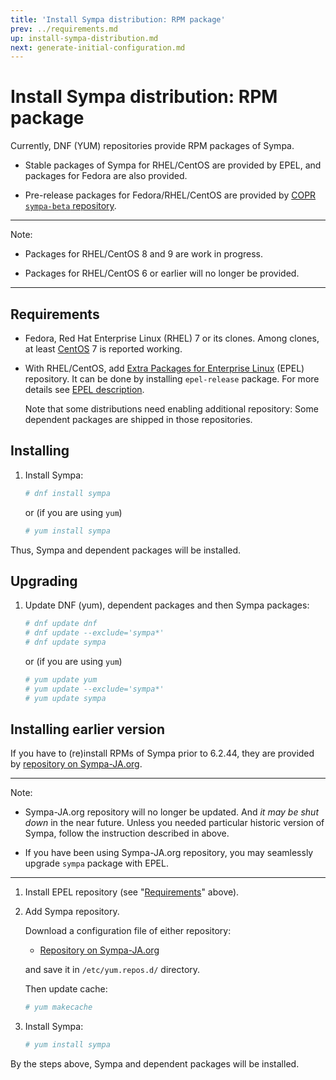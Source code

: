 ```yaml
---
title: 'Install Sympa distribution: RPM package'
prev: ../requirements.md
up: install-sympa-distribution.md
next: generate-initial-configuration.md
---
```


Install Sympa distribution: RPM package
=======================================

Currently, DNF (YUM) repositories provide RPM packages of Sympa.

  * Stable packages of Sympa for RHEL/CentOS are provided by EPEL, and packages for Fedora are also provided.

  * Pre-release packages for Fedora/RHEL/CentOS are provided by
    [COPR ``sympa-beta`` repository](https://copr.fedorainfracloud.org/coprs/xavierb/sympa-beta/).

----
Note:

  * Packages for RHEL/CentOS 8 and 9 are work in progress.

  * Packages for RHEL/CentOS 6 or earlier will no longer be provided.

----

Requirements
------------

  * Fedora, Red Hat Enterprise Linux (RHEL) 7 or its clones.
    Among clones, at least [CentOS](https://www.centos.org/download/) 7
    is reported working.

  * With RHEL/CentOS, add
    [Extra Packages for Enterprise Linux](https://docs.fedoraproject.org/en-US/epel/)
    (EPEL) repository.  It can be done by installing ``epel-release``
    package.  For more details see
    [EPEL description](https://docs.fedoraproject.org/en-US/epel/#_quickstart).
    
    Note that some distributions need enabling additional repository:
    Some dependent packages are shipped in those repositories.

Installing
----------

  1. Install Sympa:
     ```bash
     # dnf install sympa
     ```
     or (if you are using `yum`)
     ```bash
     # yum install sympa
     ```

Thus, Sympa and dependent packages will be installed.

Upgrading
---------

  1. Update DNF (yum), dependent packages and then Sympa packages:
     ```bash
     # dnf update dnf
     # dnf update --exclude='sympa*'
     # dnf update sympa
     ```
     or (if you are using `yum`)
     ```bash
     # yum update yum
     # yum update --exclude='sympa*'
     # yum update sympa
     ```

Installing earlier version
--------------------------

If you have to (re)install RPMs of Sympa prior to 6.2.44, they are
provided by
[repository on Sympa-JA.org](http://sympa-ja.org/download/rhel/).

----
Note:

  * Sympa-JA.org repository will no longer be updated.
    And _it may be shut down_ in the near future.
    Unless you needed particular historic version of Sympa,
    follow the instruction described in above.

  * If you have been using Sympa-JA.org repository, you may
    seamlessly upgrade `sympa` package with EPEL.

----

  1. Install EPEL repository (see "[Requirements](#requirements)" above).

  2. Add Sympa repository.

     Download a configuration file of either repository:
     
       * [Repository on Sympa-JA.org](http://sympa-ja.org/download/rhel/sympa-ja.org.rhel.repo)

     and save it in ``/etc/yum.repos.d/`` directory.

     Then update cache:
     ```bash
     # yum makecache
     ```

  3. Install Sympa:
     ```bash
     # yum install sympa
     ```

By the steps above, Sympa and dependent packages will be installed.
